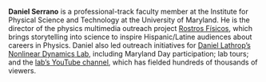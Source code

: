 __Daniel Serrano__ is a professional-track faculty member at the Institute for Physical Science and Technology at the University of Maryland. He is the director of the physics multimedia outreach project [Rostros Físicos](https://rostros.umd.edu), which brings storytelling into science to inspire Hispanic/Latine audiences about careers in Physics. Daniel also led outreach initiatives for [Daniel Lathrop’s Nonlinear Dynamics Lab](https://complex.umd.edu), including Maryland Day participation; lab tours; and the [lab’s YouTube channel](https://www.youtube.com/@n3umh), which has fielded hundreds of thousands of viewers.
